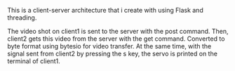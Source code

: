 This is a client-server architecture that i create with using Flask and threading. 

The video shot on client1 is sent to the server with the post command.
Then, client2 gets this video from the server with the get command.
Converted to byte format using bytesio for video transfer.
At the same time, with the signal sent from client2 by pressing the s key, the servo is printed on the terminal of client1.
